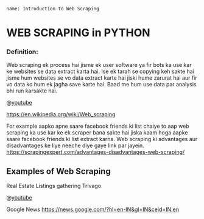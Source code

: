 ```ngMeta
name: Introduction to Web Scraping
```

# WEB SCRAPING in PYTHON

### Definition:
Web scraping ek process hai jisme ek user software ya fir bots ka use kar ke websites se data extract karta hai. Ise ek tarah se copying keh sakte hai jisme hum websites se vo data extract karte hai jiski hume zarurat hai aur fir vo data ko hum ek jagha save karte hai. Baad me hum use data par analysis bhi run karsakte hai.

@[youtube](https://www.youtube.com/watch?v=7IUfRVYew-o)

https://en.wikipedia.org/wiki/Web_scraping

For example aapko apne saare facebook friends ki list chaiye to aap web scraping ka use kar ke ek scraper bana sakte hai jiska kaam hoga aapke saare facebook friends ki list extract karna.
Web scraping ki advantages aur disadvantages ke liye neeche diye gaye link par jayein.
https://scrapingexpert.com/advantages-disadvantages-web-scraping/



## Examples of Web Scraping

Real Estate Listings gathering
Trivago

@[youtube](https://www.youtube.com/watch?v=eA5MNQ4f1uc)

Google News
https://news.google.com/?hl=en-IN&gl=IN&ceid=IN:en



